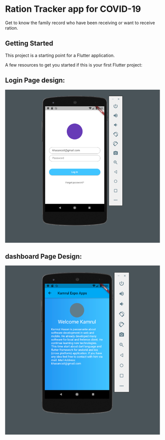 # Ration Tracker app for COVID-19

Get to know the family record who have been receiving or want to receive ration.

## Getting Started

This project is a starting point for a Flutter application.

A few resources to get you started if this is your first Flutter project:
## Login Page design:

![Kamrul Expo Login Page UI Design](/images/login.png)

## dashboard Page Design:
![Kamrul Expo dashboard](/images/dashboard.png)


